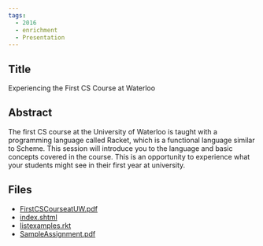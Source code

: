 ```yaml
---
tags:
  - 2016
  - enrichment
  - Presentation
---
```

    
## Title

Experiencing the First CS Course at Waterloo

## Abstract

The first CS course at the University of Waterloo is taught with a programming language called Racket, which is a functional language similar to Scheme. This session will introduce you to the language and basic concepts covered in the course. This is an opportunity to experience what your students might see in their first year at university.

## Files

- [FirstCSCourseatUW.pdf](https://www.russellgordon.ca/acse/cemc-cse-resources/resources/2016/Sandy_Graham/FirstCSCourseatUW.pdf)
- [index.shtml](https://www.russellgordon.ca/acse/cemc-cse-resources/resources/2016/Sandy_Graham/index.shtml)
- [listexamples.rkt](https://www.russellgordon.ca/acse/cemc-cse-resources/resources/2016/Sandy_Graham/listexamples.rkt)
- [SampleAssignment.pdf](https://www.russellgordon.ca/acse/cemc-cse-resources/resources/2016/Sandy_Graham/SampleAssignment.pdf)
